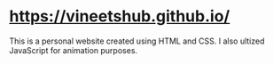 # https://vineetshub.github.io/
This is a personal website created using HTML and CSS. I also ultized JavaScript for animation purposes.
